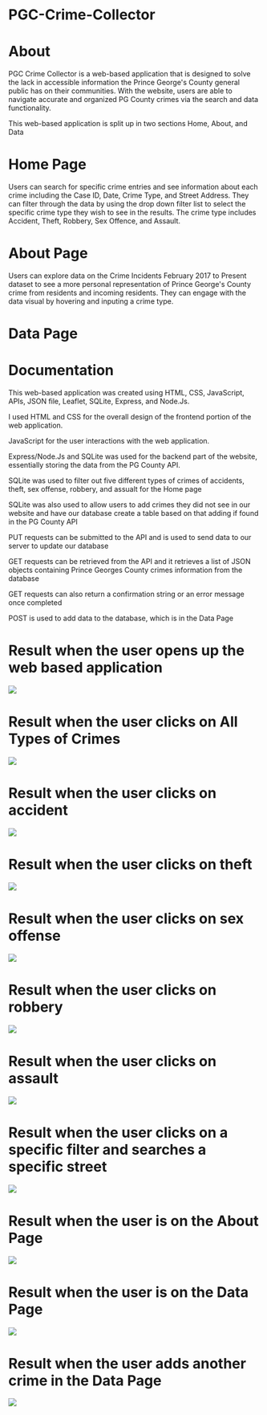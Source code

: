 # PGC-Crime-Collector

# About

PGC Crime Collector is a web-based application that is designed to solve the lack in accessible information the Prince George's County general public has on their communities. With the website, users are able to navigate accurate and organized PG County crimes via the search and data functionality.

This web-based application is split up in two sections Home, About, and Data

# Home Page

Users can search for specific crime entries and see information about each crime including the Case ID, Date, Crime Type, and Street Address. They can filter through the data by using the drop down filter list to select the specific crime type they wish to see in the results. The crime type includes Accident, Theft, Robbery, Sex Offence, and Assault.

# About Page

Users can explore data on the Crime Incidents February 2017 to Present dataset to see a more personal representation of Prince George's County crime from residents and incoming residents. They can engage with the data visual by hovering and inputing a crime type.                   

# Data Page

# Documentation

This web-based application was created using HTML, CSS, JavaScript, APIs, JSON file, Leaflet, SQLite, Express, and Node.Js.
    
I used HTML and CSS for the overall design of the frontend portion of the web application. 

JavaScript for the user interactions with the web application.
                                
Express/Node.Js and SQLite was used for the backend part of the website, essentially storing the data from the PG County API.
                  
SQLite was used to filter out five different types of crimes of accidents, theft, sex offense, robbery, and assualt for the Home page

SQLite was also used to allow users to add crimes they did not see in our website and have our database create a table based on that adding if found in the PG County API

PUT requests can be submitted to the API and is used to send data to our server to update our database 
                       
GET requests can be retrieved from the API and it retrieves a list of JSON objects containing Prince Georges County crimes information from the database
                           
GET requests can also return a confirmation string or an error message once completed
                           
POST is used to add data to the database, which is in the Data Page                           

# Result when the user opens up the web based application
![](image/PGCCrimeCollectorThumbnail.jpg)
# Result when the user clicks on All Types of Crimes
![](image/allTypesOfcrime.jpg)
# Result when the user clicks on accident
![](image/accident.jpg)
# Result when the user clicks on theft
![](image/theft.jpg)
# Result when the user clicks on sex offense
![](image/sexoffense.jpg)
# Result when the user clicks on robbery
![](image/robbery.jpg)
# Result when the user clicks on assault
![](image/assault.jpg)
# Result when the user clicks on a specific filter and searches a specific street
![](image/specificFilter.jpg)
# Result when the user is on the About Page
![](image/about.jpg)
# Result when the user is on the Data Page
![](image/data.jpg)
# Result when the user adds another crime in the Data Page
![](image/add.jpg)
